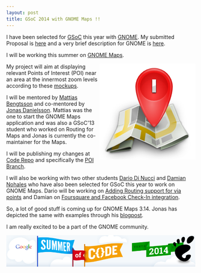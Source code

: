 ```yaml
---
layout: post
title: GSoC 2014 with GNOME Maps !!
---
```


I have been selected for [GSoC](http://www.google-melange.com/gsoc/projects/list/google/gsoc2014) this year with [GNOME](https://gnome.org "GNOME").
My submitted Proposal is [here](http://www.google-melange.com/gsoc/project/details/google/gsoc2014/rocker_raj/5657382461898752) and a very brief description for GNOME is [here](https://wiki.gnome.org/Outreach/SummerOfCode/2014/Projects/RishiRajSinghJhelumi_MapsPointsOfInterests).   

I will be working this summer on [GNOME Maps](https://wiki.gnome.org/Apps/Maps‎ "GNOME Maps").

<img src="/public/img/maps.png" title="Maps" style="float:right;"/>

My project will aim at displaying relevant Points of Interest (POI) near an area at the innermost zoom levels according to these [mockups](https://wiki.gnome.org/action/edit/Design/Apps/Maps).

I will be mentored by [Mattias Bengtsson](https://plus.google.com/+MattiasBengtsson) and co-mentored by [Jonas Danielsson](https://plus.google.com/103582536569221580484).
Mattias was the one to start the GNOME Maps application and was also a GSoC'13 student who worked on Routing for Maps and Jonas is currently the co-maintainer for the Maps.

I will be publishing my changes at [Code Repo](https://github.com/rishirajsinghjhelumi/GNOME-Maps) and specifically the [POI Branch](https://github.com/rishirajsinghjhelumi/GNOME-Maps/tree/wip/poi).

I will also be working with two other students [Dario Di Nucci](https://plus.google.com/+DarioDiNucci) and [Damian Nohales](https://plus.google.com/+Dami%C3%A1nNohales) who have also been selected for GSoC this year to work on GNOME Maps.
Dario will be working on [Adding Routing support for via points](https://wiki.gnome.org/Outreach/SummerOfCode/2014/Projects/DarioDiNucci_MapsViaPoints) and Damian on [Foursquare and Facebook Check-In integration](https://wiki.gnome.org/Outreach/SummerOfCode/2014/Projects/DamianNohales_MapsFoursquareFacebook).

So, a lot of good stuff is coming up for GNOME Maps 3.14.
Jonas has depicted the same with examples through his [blogpost](http://jonasdn.blogspot.in/2014/04/whats-coming-in-maps-314-and-beyond.html).

I am really excited to be a part of the GNOME community.

<img src="/public/img/gsoc_2014_gnome.png" title="GNOME GSoC 2014" style="width:730px;"/>